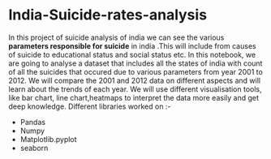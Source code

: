 # India-Suicide-rates-analysis
In this project of suicide analysis of india we can see the various **parameters responsible for suicide** in india .This will include from causes of suicide to educational status and social status etc.
In this notebook, we are going to analyse a dataset that includes all the states of india with count of all the suicides that occured due to various parameters from year 2001 to 2012.
We will compare the 2001 and 2012 data on different aspects and will learn about the trends of each year. We will use different visualisation tools, like bar chart, line chart,heatmaps  to interpret the data more easily and get deep knowledge.
Different libraries worked on :-
* Pandas
* Numpy
* Matplotlib.pyplot
* seaborn 
